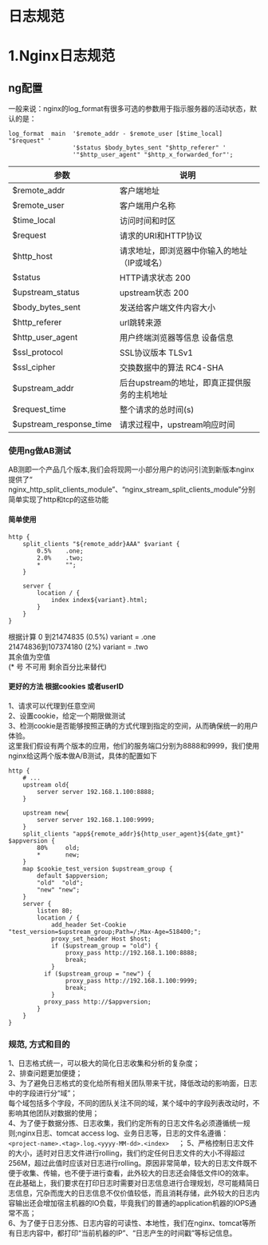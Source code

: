 # 日志规范
# 1.Nginx日志规范

## ng配置
一般来说：nginx的log_format有很多可选的参数用于指示服务器的活动状态，默认的是：
```
log_format  main  '$remote_addr - $remote_user [$time_local] "$request" '
                  '$status $body_bytes_sent "$http_referer" '
                  '"$http_user_agent" "$http_x_forwarded_for"';
```                  

参数 | 说明
--------- | -------------                                         
$remote_addr | 客户端地址                                    
$remote_user | 客户端用户名称                               
$time_local | 访问时间和时区                               
$request | 请求的URI和HTTP协议                 
$http_host | 请求地址，即浏览器中你输入的地址（IP或域名）    
$status | HTTP请求状态 200
$upstream_status | upstream状态 200
$body_bytes_sent | 发送给客户端文件内容大小 
$http_referer | url跳转来源   
$http_user_agent | 用户终端浏览器等信息 设备信息
$ssl_protocol | SSL协议版本 TLSv1
$ssl_cipher | 交换数据中的算法 RC4-SHA
$upstream_addr | 后台upstream的地址，即真正提供服务的主机地址     
$request_time | 整个请求的总时间(s)
$upstream_response_time | 请求过程中，upstream响应时间

### 使用ng做AB测试  
AB测即一个产品几个版本,我们会将现网一小部分用户的访问引流到新版本nginx提供了“  
nginx_http_split_clients_module”、“nginx_stream_split_clients_module”分别简单实现了http和tcp的这些功能  

#### 简单使用 
```
http {
    split_clients "${remote_addr}AAA" $variant {
        0.5%    .one;
        2.0%    .two;
        *       "";
    }

    server {
        location / {
            index index${variant}.html;
	    }
	}
}
```

根据计算 0 到21474835 (0.5%) variant = .one  
21474836到107374180 (2%) variant = .two  
其余值为空值  
(* 号 不可用 剩余百分比来替代)  

#### 更好的方法 根据cookies 或者userID  
1、请求可以代理到任意空间  
2、设置cookie，给定一个期限做测试  
3、检测cookie是否能够按照正确的方式代理到指定的空间，从而确保统一的用户体验。  
这里我们假设有两个版本的应用，他们的服务端口分别为8888和9999，我们使用nginx给这两个版本做A/B测试，具体的配置如下  
```
http {
    # ...
    upstream old{
        server server 192.168.1.100:8888; 
    }

    upstream new{
        server server 192.168.1.100:9999;
    }
    split_clients "app${remote_addr}${http_user_agent}${date_gmt}"    $appversion {
        80%     old;
        *       new;
    }
    map $cookie_test_version $upstream_group {
        default $appversion;
        "old"  "old";
        "new" "new";
    }
	server {
        listen 80;
        location / {
            add_header Set-Cookie "test_version=$upstream_group;Path=/;Max-Age=518400;";
            proxy_set_header Host $host;
            if ($upstream_group = "old") {
                proxy_pass http://192.168.1.100:8888;
                break;
            }
          if ($upstream_group = "new") {
                proxy_pass http://192.168.1.100:9999;
                break;
            }
          proxy_pass http://$appversion;
        }
    }
}
```

### 规范, 方式和目的  
1、日志格式统一，可以极大的简化日志收集和分析的复杂度；  
2、排查问题更加便捷；  
3、为了避免日志格式的变化给所有相关团队带来干扰，降低改动的影响面，日志中的字段进行分“域”；  
每个域包括多个字段，不同的团队关注不同的域，某个域中的字段列表改动时，不影响其他团队对数据的使用；  
4、为了便于数据分拣、日志收集，我们约定所有的日志文件名必须遵循统一规则;nginx日志、tomcat access log、业务日志等，日志的文件名遵循：```<project-name>.<tag>.log.<yyyy-MM-dd>.<index>  ``` ； 
5、严格控制日志文件的大小，适时对日志文件进行rolling，我们约定任何日志文件的大小不得超过256M，超过此值时应该对日志进行rolling。原因非常简单，较大的日志文件既不便于收集、传输，也不便于进行查看，此外较大的日志还会降低文件IO的效率。在此基础上，我们要求在打印日志时需要对日志信息进行合理规划，尽可能精简日志信息，冗杂而庞大的日志信息不仅价值较低，而且消耗存储，此外较大的日志内容输出还会增加宿主机器的IO负载，毕竟我们的普通的application机器的IOPS通常不高；  
6、为了便于日志分拣、日志内容的可读性、本地性，我们在nginx、tomcat等所有日志内容中，都打印“当前机器的IP”、“日志产生的时间戳”等标记信息。
